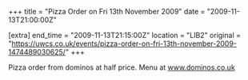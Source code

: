 +++
title = "Pizza Order on Fri 13th November 2009"
date = "2009-11-13T21:00:00Z"

[extra]
end_time = "2009-11-13T21:15:00Z"
location = "LIB2"
original = "https://uwcs.co.uk/events/pizza-order-on-fri-13th-november-2009-1474489030625/"
+++

Pizza order from dominos at half price. Menu at www.dominos.co.uk

